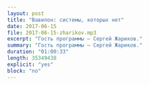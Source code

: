 ```yaml
---
layout: post
title: "Вавилон: системы, которых нет"
date: 2017-06-15
file: 2017-06-15-zharikov.mp3
excerpt: "Гость программы — Сергей Жариков."
summary: "Гость программы — Сергей Жариков."
duration: "01:00:33"
length: 35349438
explicit: "yes"
block: "no"
---
```

